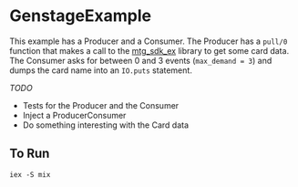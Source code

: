 # GenstageExample

This example has a Producer and a Consumer. The Producer has a `pull/0` function that makes a call to the [mtg_sdk_ex](https://hex.pm/packages/mtg_sdk_ex) library to get some card data. The Consumer asks for between 0 and 3 events (`max_demand = 3`) and dumps the card name into an `IO.puts` statement.

_TODO_

- Tests for the Producer and the Consumer
- Inject a ProducerConsumer
- Do something interesting with the Card data

## To Run

`iex -S mix`
